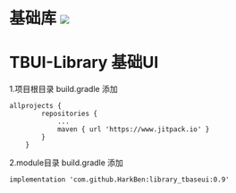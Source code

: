 # 基础库 [![](https://jitpack.io/v/HarkBen/library_tbaseui.svg)](https://jitpack.io/#HarkBen/library_tbaseui)
# TBUI-Library 基础UI

1.项目根目录 build.gradle 添加
```
allprojects {
		repositories {
			...
			maven { url 'https://www.jitpack.io' }
		}
	}
```

2.module目录 build.gradle 添加

```
implementation 'com.github.HarkBen:library_tbaseui:0.9'
```


